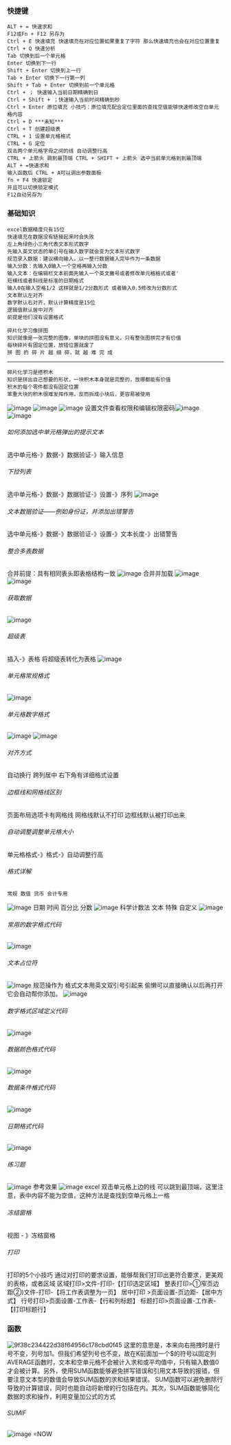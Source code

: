 ### 快捷键
    ALT + = 快速求和
    F12或Fn + F12 另存为
    Ctrl + E 快速填充 快速填充在对应位置如果重复了字符 那么快速填充也会在对应位置重复
    Ctrl + Q 快速分析
    Tab 切换到后一个单元格
    Enter 切换到下一行
    Shift + Enter 切换到上一行
    Tab + Enter 切换下一行第一列
    Shift + Tab + Enter 切换到前一个单元格
    Ctrl + ； 快速输入当前日期精确到日
    Ctrl + Shift + ；快速输入当前时间精确到秒
    Ctrl + Enter 原位填充 小技巧：原位填充配合定位里面的查找空值能够快速修改空白单元格内容
    Ctrl + D ***未知***
    Ctrl + T 创建超级表
    CTRL + 1 设置单元格格式
    CTRL + G 定位
    双击两个单元格字母之间的线 自动调整行高
    CTRL + 上箭头 跳到最顶端 CTRL + SHIFT + 上箭头 选中当前单元格到到最顶端
    ALT + =快速求和
    输入函数后 CTRL + A可以调出参数面板
    fn + F4 快速锁定
    并且可以切换锁定模式
    F12自动另存为
### 基础知识
    excel数据精度只有15位
    快速填充在数据没有链接起来时会失败 
    左上角绿色小三角代表文本形式数字
    先输入英文状态的单引号在输入数字就会变为文本形式数字
    规范录入数据：建议横向输入，以一整行数据输入完毕作为一条数据
    输入分数：先输入0输入一个空格再输入分数 
    输入文本：在编辑栏文本前面先输入一个英文撇号或者修改单元格格式或者'
    短横线或者斜线是标准的日期格式
    输入0在输入空格1/2 这样就是1/2分数形式 或者输入0.5修改为分数形式
    文本默认左对齐
    数字默认右对齐，默认计算精度是15位
    逻辑值默认居中对齐
    前提是他们没有设置格式

    碎片化学习像拼图
    知识就像是一张完整的图像，单块的拼图没有意义，只有整张图拼完才有价值
    每块碎片有固定位置，放错位置就废了
    拼 图 的 碎 片 越 细 碎，就 越 难 完 成
---
    碎片化学习是搭积木
    知识是拼出自己想要的形状，一块积木本身就是完整的，放哪都能有价值
    积木的每个零件都没有固定位置
    笨重大块的积木很难发挥作用，反而拆成小块后，更容易被使用

![image](https://github.com/ColdWinterElf/Redis/assets/77095414/aff94174-df42-4576-b11b-dd6e6a6757b0)
![image](https://github.com/ColdWinterElf/Redis/assets/77095414/0f37b71c-e48d-4cfb-8ef4-12825ecec5d7)
![image](https://github.com/ColdWinterElf/Redis/assets/77095414/805d8078-7de4-4eab-a9f9-057577f3bd03)
设置文件查看权限和编辑权限密码![image](https://github.com/ColdWinterElf/Redis/assets/77095414/d8919b88-4176-4157-a6b0-dd7edbfb2264)
![image](https://github.com/ColdWinterElf/Redis/assets/77095414/a6d23cb1-44f8-48d9-8487-8f31daa6e064)
###### 如何添加选中单元格弹出的提示文本
选中单元格-》数据-》数据验证-》输入信息
###### 下拉列表
选中单元格-》数据-》数据验证-》设置-》序列
![image](https://github.com/ColdWinterElf/Redis/assets/77095414/6a35bd77-9ca2-4e38-9d4a-d3672cfa914d)
###### 文本数据验证——例如身份证，并添加出错警告
选中单元格-》数据-》数据验证-》设置-》文本长度-》出错警告
###### 整合多表数据
合并前提：具有相同表头即表格结构一致
![image](https://github.com/ColdWinterElf/Redis/assets/77095414/ffb9eee4-7982-4fd2-afb6-f60f2af2e661)
合并并加载
![image](https://github.com/ColdWinterElf/Redis/assets/77095414/5e044e6e-19a8-4e2c-be0a-c48bbf8a9e15)
![image](https://github.com/ColdWinterElf/Redis/assets/77095414/d48c9ae0-a0db-483d-a26b-70fae22e9b24)
###### 获取数据
![image](https://github.com/ColdWinterElf/Redis/assets/77095414/2c47958b-798e-44f4-aadd-1d714e8620aa)
###### 超级表
插入-》表格
将超级表转化为表格
![image](https://github.com/ColdWinterElf/Redis/assets/77095414/48cbb4a5-ec9c-47f3-959f-6c0917bd0eae)
###### 单元格常规格式
![image](https://github.com/ColdWinterElf/Redis/assets/77095414/ca48c054-7dd9-440f-8954-6950a476cccc)
###### 单元格数字格式
![image](https://github.com/ColdWinterElf/Redis/assets/77095414/df6d513f-3357-443c-ad4b-86694072c152)
![image](https://github.com/ColdWinterElf/Redis/assets/77095414/43b6e553-9bac-4bdc-b10c-7824a8ab2556)
###### 对齐方式
自动换行 跨列居中 右下角有详细格式设置
###### 边框线和网格线区别
页面布局选项卡有网格线
网格线默认不打印 边框线默认被打印出来 
###### 自动调整调整单元格大小
单元格格式-》格式-》自动调整行高
###### 格式详解
    常规 数值 货币 会计专用
![image](https://github.com/ColdWinterElf/Redis/assets/77095414/72ae3a53-4d95-4a42-881b-894fc89e1af0)
    日期 时间 百分比 分数
![image](https://github.com/ColdWinterElf/Redis/assets/77095414/b14afe83-869c-4b80-9a3c-9992478f62e6)
    科学计数法 文本 特殊 自定义
![image](https://github.com/ColdWinterElf/Redis/assets/77095414/67154d90-b0d7-4a88-8c32-ff0baef974b6)
###### 常用的数字格式代码
![image](https://github.com/ColdWinterElf/Redis/assets/77095414/b7260805-5b2f-47cb-bb28-97f4fedd4606)
###### 文本占位符
![image](https://github.com/ColdWinterElf/Redis/assets/77095414/a733242c-dc1a-46d8-8552-58b93ce658bf)
    规范操作为 格式文本用英文双引号引起来 偷懒可以直接确认以后再打开它会自动帮你添加。
![image](https://github.com/ColdWinterElf/Redis/assets/77095414/fce07dc0-c00f-4a48-9fc3-ca5f91aae308)
###### 数字格式区域定义代码
![image](https://github.com/ColdWinterElf/Redis/assets/77095414/e2b310c6-e143-42a0-be4f-602ba46e1c14)
###### 数据颜色格式代码
![image](https://github.com/ColdWinterElf/Redis/assets/77095414/10723486-d63a-4e97-8d16-be6cb5d217d5)
###### 数据条件格式代码
![image](https://github.com/ColdWinterElf/Redis/assets/77095414/1a2ea84d-ace0-470f-bc25-46f1d172f82d)
###### 日期格式代码
![image](https://github.com/ColdWinterElf/Redis/assets/77095414/1b3aa675-1f7b-4417-bb1a-90e572b47d92)
###### 练习题
![image](https://github.com/ColdWinterElf/Redis/assets/77095414/e4688ab1-281e-4b4a-83ff-51589f3668e3)
    参考效果
![image](https://github.com/ColdWinterElf/Redis/assets/77095414/ddd5e3f1-9c6c-4363-b156-8d8cca03ed37)
    excel
    双击单元格上边的线 可以跳到最顶端，这里注意，表中内容不能为空值，这种方法是查找到空单元格上一格
###### 冻结窗格
视图 - 》冻结窗格
###### 打印
打印的5个小技巧
通过对打印的要求设置，能够帮我们打印出更符合要求，更美观的表格，或者区域
区域打印>文件-打印-【打印选定区域】
整表打印>①窄页边距②)文件-打印-【将工作表调整为一页】
居中打印 >页面设置-页边距-【居中方式】
行号打印>页面设置-工作表-【行和列标题】
标题打印>页面设置-工作表-【打印标题行】
### 函数
![9f38c234422d38f64956c178cbd0f45](https://github.com/ColdWinterElf/Redis/assets/77095414/6df4d908-66c4-4027-ad4d-994a2dc169a9)
这里的意思是，本来向右拖拽时是行号不变，列号加1。但我们希望列号也不变，故在K前面加一个$的符号以固定列
    AVERAGE函数时，文本和空单元格不会被计入求和或平均值中，只有输入数值0才会被计算。另外，使用SUM函数能够避免拼写错误和引用文本导致的报错，但要注意文本型的数值会导致SUM函数的求和结果错误。
    SUM函数可以避免删除行导致的计算错误，同时也能自动将新增的行包括在内。其次，SUM函数能够简化数据的求和操作，利用变量加公式的方式
###### SUMIF 
![image](https://github.com/ColdWinterElf/Redis/assets/77095414/ca25bbf7-0b0d-45ee-b68c-40b259e97bb7)
=NOW

